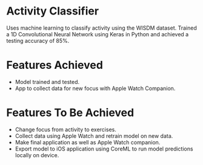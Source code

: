 # Activity Classifier

Uses machine learning to classify activity using the WISDM dataset. Trained a 1D Convolutional Neural Network using Keras in Python and achieved a testing accuracy of 85%.

# Features Achieved

- Model trained and tested.
- App to collect data for new focus with Apple Watch Companion.

# Features To Be Achieved

- Change focus from activity to exercises.
- Collect data using Apple Watch and retrain model on new data.
- Make final application as well as Apple Watch companion.
- Export model to iOS application using CoreML to run model predictions locally on device.
